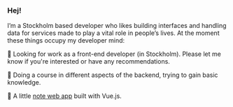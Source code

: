 ### Hej!

I’m a Stockholm based developer who likes building interfaces and handling data for services made to play a vital role in people’s lives. At the moment these things occupy my developer mind:

🔵 Looking for work as a front-end developer (in Stockholm). Please let me know if you're interested or have any recommendations.

🔵 Doing a course in different aspects of the backend, trying to gain basic knowledge.

🔵 A little [note web app](https://github.com/kristofferlarberg/post-it) built with Vue.js.
